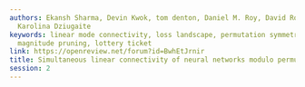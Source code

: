 ```yaml
---
authors: Ekansh Sharma, Devin Kwok, tom denton, Daniel M. Roy, David Rolnick, Gintare
  Karolina Dziugaite
keywords: linear mode connectivity, loss landscape, permutation symmetry, iterative
  magnitude pruning, lottery ticket
link: https://openreview.net/forum?id=BwhEtJrnir
title: Simultaneous linear connectivity of neural networks modulo permutation
session: 2
---
```

